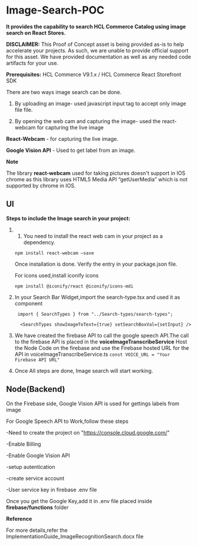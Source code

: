 # Image-Search-POC


**It provides the capability to search HCL Commerce Catalog using image search on React Stores.**

**DISCLAIMER:**  This Proof of Concept asset is being provided as-is to help accelerate your projects.  As such, we are unable to provide official support for this asset.  We have provided documentation as well as any needed code artifacts for your use.

**Prerequisites:** HCL Commerce V9.1.x / HCL Commerce React Storefront SDK



There are two ways image search can be done.

1.	By uploading an image-  used javascript input tag to accept only image file file.

2.	By opening the web cam and capturing the image- used the react-webcam for capturing the live image 


**React-Webcam** - for capturing the live image.
 
**Google Vision API** - Used to get label from an image.


**Note**

The library **react-webcam** used for taking pictures doesn't support in IOS chrome as this library uses HTML5 Media API “getUserMedia”  which is not supported by chrome in IOS.

## UI
**Steps to include the Image search in your project:**
1. 1.	You need to install the react web cam in your project as a dependency.

   `npm install react-webcam –save`
   
    Once installation is done. Verify the entry  in your package.json file.
    
    For icons used,install iconify icons
    
    `npm install @iconify/react @iconify/icons-mdi`

2. In your Search Bar Widget,import the search-type.tsx and used it as component

    ` import { SearchTypes } from "../Search-types/search-types";`

    `  <SearchTypes showImageToText={true} setSearchBoxVal={setInput} />`

3. We have created the firebase API to call the google speech API.The call to the firebase API is placed in the **voiceImageTranscribeService**
   Host the Node Code on the firebase and use the Firebase hosted URL for the API in voiceImageTranscribeService.ts
   `const VOICE_URL = "Your Firebase API URL"`
   
4. Once All steps are done, Image search will start working.

## Node(Backend)
  On the Firebase side, Google Vision API is used for gettings labels from image
   
  For Google Speech API to Work,follow these steps

  -Need to create the project on "https://console.cloud.google.com/"
  
  -Enable Billing
  
  -Enable Google Vision API
  
  -setup autentication 
  
  -create service account
  
  -User service key in firebase .env file
  
  Once you get the Google Key,add it in .env file placed inside **firebase/functions** folder
  
  
  **Reference**
  
  For more details,refer the ImplementationGuide_ImageRecognitionSearch.docx file
 
  

